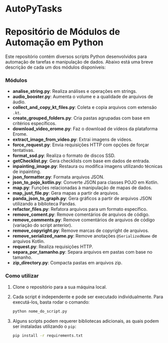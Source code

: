 # AutoPyTasks 
# Repositório de Módulos de Automação em Python

Este repositório contém diversos scripts Python desenvolvidos para automação de tarefas e manipulação de dados. Abaixo está uma breve descrição de cada um dos módulos disponíveis:

### Módulos

- **analise_string.py**: Realiza análises e operações em strings.
- **audio_booster.py**: Aumenta o volume e a qualidade de arquivos de áudio.
- **collect_and_copy_kt_files.py**: Coleta e copia arquivos com extensão `.kt`.
- **create_grouped_folders.py**: Cria pastas agrupadas com base em critérios específicos.
- **download_video_erome.py**: Faz o download de vídeos da plataforma Erome.
- **extract_image_from_video.py**: Extrai imagens de vídeos.
- **force_request.py**: Envia requisições HTTP com opções de forçar tentativas.
- **format_ssd.py**: Realiza o formato de discos SSD.
- **getChecklist.py**: Gera checklists com base em dados de entrada.
- **inpainting_image.py**: Restaura ou modifica imagens utilizando técnicas de inpainting.
- **json_formatter.py**: Formata arquivos JSON.
- **json_to_pojo_kotlin.py**: Converte JSON para classes POJO em Kotlin.
- **map.py**: Funções relacionadas à manipulação de mapas de dados.
- **map_just_file.py**: Gera mapas a partir de arquivos.
- **panda_json_to_graph.py**: Gera gráficos a partir de arquivos JSON utilizando a biblioteca Pandas.
- **refactor_files.py**: Refatora arquivos para um formato específico.
- **remove_coment.py**: Remove comentários de arquivos de código.
- **remove_comments.py**: Remove comentários de arquivos de código (variação do script anterior).
- **remove_copyright.py**: Remove marcas de copyright de arquivos.
- **remove_serialized_name.py**: Remove anotações `@SerializedName` de arquivos Kotlin.
- **request.py**: Realiza requisições HTTP.
- **separa_por_tamanho.py**: Separa arquivos em pastas com base no tamanho.
- **zip_directory.py**: Compacta pastas em arquivos zip.

### Como utilizar

1. Clone o repositório para a sua máquina local.
2. Cada script é independente e pode ser executado individualmente. Para executá-los, basta rodar o comando:

    ```bash
    python nome_do_script.py
    ```

3. Alguns scripts podem requerer bibliotecas adicionais, as quais podem ser instaladas utilizando o `pip`:

    ```bash
    pip install -r requirements.txt
    ```
